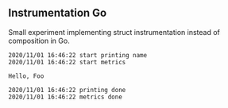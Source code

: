 ## Instrumentation Go

Small experiment implementing struct instrumentation instead of composition in Go.

```
2020/11/01 16:46:22 start printing name
2020/11/01 16:46:22 start metrics

Hello, Foo

2020/11/01 16:46:22 printing done
2020/11/01 16:46:22 metrics done
```